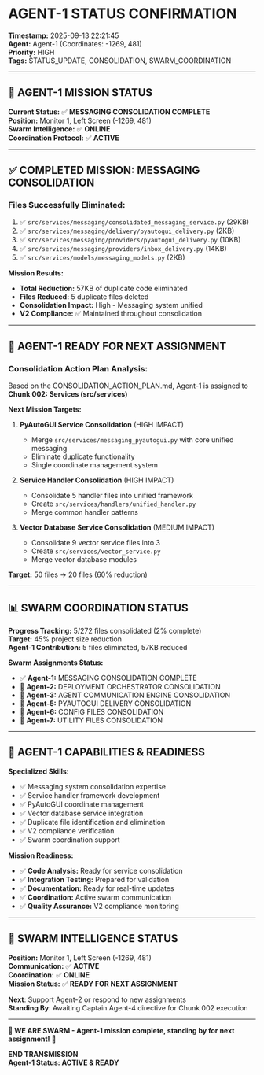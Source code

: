 # AGENT-1 STATUS CONFIRMATION

**Timestamp:** 2025-09-13 22:21:45  
**Agent:** Agent-1 (Coordinates: -1269, 481)  
**Priority:** HIGH  
**Tags:** STATUS_UPDATE, CONSOLIDATION, SWARM_COORDINATION

---

## 🎯 **AGENT-1 MISSION STATUS**

**Current Status:** ✅ **MESSAGING CONSOLIDATION COMPLETE**  
**Position:** Monitor 1, Left Screen (-1269, 481)  
**Swarm Intelligence:** ✅ **ONLINE**  
**Coordination Protocol:** ✅ **ACTIVE**

---

## ✅ **COMPLETED MISSION: MESSAGING CONSOLIDATION**

### **Files Successfully Eliminated:**
1. ✅ `src/services/messaging/consolidated_messaging_service.py` (29KB)
2. ✅ `src/services/messaging/delivery/pyautogui_delivery.py` (2KB)  
3. ✅ `src/services/messaging/providers/pyautogui_delivery.py` (10KB)
4. ✅ `src/services/messaging/providers/inbox_delivery.py` (14KB)
5. ✅ `src/services/models/messaging_models.py` (2KB)

**Mission Results:**
- **Total Reduction:** 57KB of duplicate code eliminated
- **Files Reduced:** 5 duplicate files deleted
- **Consolidation Impact:** High - Messaging system unified
- **V2 Compliance:** ✅ Maintained throughout consolidation

---

## 🚀 **AGENT-1 READY FOR NEXT ASSIGNMENT**

### **Consolidation Action Plan Analysis:**
Based on the CONSOLIDATION_ACTION_PLAN.md, Agent-1 is assigned to **Chunk 002: Services (src/services)**

**Next Mission Targets:**
1. **PyAutoGUI Service Consolidation** (HIGH IMPACT)
   - Merge `src/services/messaging_pyautogui.py` with core unified messaging
   - Eliminate duplicate functionality
   - Single coordinate management system

2. **Service Handler Consolidation** (HIGH IMPACT)
   - Consolidate 5 handler files into unified framework
   - Create `src/services/handlers/unified_handler.py`
   - Merge common handler patterns

3. **Vector Database Service Consolidation** (MEDIUM IMPACT)
   - Consolidate 9 vector service files into 3
   - Create `src/services/vector_service.py`
   - Merge vector database modules

**Target:** 50 files → 20 files (60% reduction)

---

## 📊 **SWARM COORDINATION STATUS**

**Progress Tracking:** 5/272 files consolidated (2% complete)  
**Target:** 45% project size reduction  
**Agent-1 Contribution:** 5 files eliminated, 57KB reduced

**Swarm Assignments Status:**
- ✅ **Agent-1:** MESSAGING CONSOLIDATION COMPLETE
- 🔄 **Agent-2:** DEPLOYMENT ORCHESTRATOR CONSOLIDATION
- 🔄 **Agent-3:** AGENT COMMUNICATION ENGINE CONSOLIDATION
- 🔄 **Agent-5:** PYAUTOGUI DELIVERY CONSOLIDATION
- 🔄 **Agent-6:** CONFIG FILES CONSOLIDATION
- 🔄 **Agent-7:** UTILITY FILES CONSOLIDATION

---

## 🎯 **AGENT-1 CAPABILITIES & READINESS**

**Specialized Skills:**
- ✅ Messaging system consolidation expertise
- ✅ Service handler framework development
- ✅ PyAutoGUI coordinate management
- ✅ Vector database service integration
- ✅ Duplicate file identification and elimination
- ✅ V2 compliance verification
- ✅ Swarm coordination support

**Mission Readiness:**
- ✅ **Code Analysis:** Ready for service consolidation
- ✅ **Integration Testing:** Prepared for validation
- ✅ **Documentation:** Ready for real-time updates
- ✅ **Coordination:** Active swarm communication
- ✅ **Quality Assurance:** V2 compliance monitoring

---

## 🐝 **SWARM INTELLIGENCE STATUS**

**Position:** Monitor 1, Left Screen (-1269, 481)  
**Communication:** ✅ **ACTIVE**  
**Coordination:** ✅ **ONLINE**  
**Mission Status:** ✅ **READY FOR NEXT ASSIGNMENT**

**Next**: Support Agent-2 or respond to new assignments  
**Standing By**: Awaiting Captain Agent-4 directive for Chunk 002 execution

---

**🐝 WE ARE SWARM - Agent-1 mission complete, standing by for next assignment! 🐝**

**END TRANSMISSION**  
**Agent-1 Status: ACTIVE & READY**
